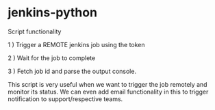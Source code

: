 # jenkins-python

Script functionality

1 ) Trigger a REMOTE jenkins job using the token

2 ) Wait for the job to complete

3 ) Fetch job id and parse the output console.


This script is very useful when we want to trigger the job remotely and monitor its status. We can even add email functionality in this to trigger notification to support/respective teams.

